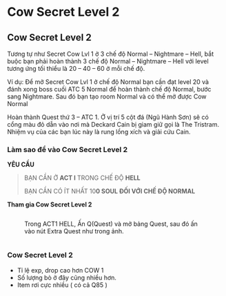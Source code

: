# Cow Secret Level 2

## Cow Secret Level 2



Tương tự như Secret Cow Lvl 1 ở 3 chế độ Normal – Nightmare – Hell, bắt buộc bạn phải hoàn thành 3 chế độ Normal – Nightmare – Hell với level tương ứng tối thiểu là 20 – 40 – 60 ở mỗi chế độ.

Ví dụ: Để mở Secret Cow Lvl 1 ở chế độ Normal bạn cần đạt level 20 và đánh xong boss cuối ATC 5 Normal để hoàn thành chế độ Normal, bước sang Nightmare. Sau đó bạn tạo room Normal và có thể mở được Cow Normal

Hoàn thành Quest thứ 3 – ATC 1. Ở vị trí 5 cột đá (Ngũ Hành Sơn) sẽ có cổng màu đỏ dẫn vào nơi mà Deckard Cain bị giam giữ gọi là The Tristram.\
Nhiệm vụ của các bạn lúc này là rung lồng xích và giải cứu Cain.

### **Làm sao để vào Cow Secret Level 2** <a href="#lam-sao-de-vao-cow-secret-level-2" id="lam-sao-de-vao-cow-secret-level-2"></a>

**YÊU CẦU**

> BẠN CẦN Ở **ACT I** TRONG CHẾ ĐỘ **HELL**
>
> BẠN CẦN CÓ ÍT NHẤT 10**0 SOUL ĐỐI VỚI CHẾ ĐỘ NORMAL**

**Tham gia Cow Secret Level 2**

<figure><img src="https://i0.wp.com/diablo2-vn.com/tm/app/uploads/2024/02/extra.webp?resize=756%2C567&#x26;ssl=1" alt=""><figcaption><p>Trong ACT1 HELL, Ấn Q(Quest) và mở bảng Quest, sau đó ấn vào nút Extra Quest như trong ảnh.</p></figcaption></figure>

<figure><img src="https://i0.wp.com/diablo2-vn.com/tm/app/uploads/2024/02/image2.png?resize=1002%2C703&#x26;ssl=1" alt=""><figcaption></figcaption></figure>

### &#x20;<a href="#undefined" id="undefined"></a>

### **Cow Secret Level 2** <a href="#cow-secret-level-2" id="cow-secret-level-2"></a>

* Tỉ lệ exp, drop cao hơn COW 1
* Số lượng bò ở đây cũng nhiều hơn.
* Item rơi cực nhiều ( có cả Q85 )
